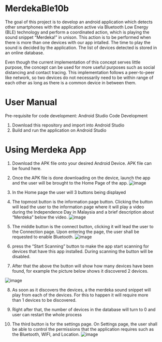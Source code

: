 # MerdekaBle10b

The goal of this project is to develop an android application which detects other smartphones with the application active via Bluetooth Low Energy (BLE) technology 
and perform a coordinated action, which is playing the sound snippet “Merdeka!” in unison. This action is to be performed when there is more than one devices with our app
intalled. The time to play the sound is decided by the application. The list of devices detected is stored in an online database.

Even though the current implementation of this concept serves little purpose, the concept can be used for more useful purposes such as social distancing and contact 
tracing. This implementation follows a peer-to-peer like network, so two devices do not necessarily need to be within range of each other as long as there is a common 
device in between them.

# User Manual

Pre-requisite for code development: Android Studio
Code Development
1.	Download this repository and import into Android Studio
2.	Build and run the application on Android Studio

# Using Merdeka App
1.	Download the APK file onto your desired Android Device. APK file can be found here.
2.	Once the APK file is done downloading on the device, launch the app and the user will be brought to the Home Page of the app.
 ![image](https://user-images.githubusercontent.com/93644714/165025392-6765995f-5554-400a-93d9-a207cf75d11f.png)

3.	In the Home page the user will 3 buttons being displayed
4.	The topmost button is the information page button. Clicking the button will lead the user to the information page where it will play a video during the Independence Day in Malaysia and a brief description about “Merdeka” below the video.
 ![image](https://user-images.githubusercontent.com/93644714/165025601-47a30e3e-b11a-4a0b-b9e2-ca2b10a3f055.png)

5.	The middle button is the connect button, clicking it will lead the user to the Connection page. Upon entering the page, the user shall be requested to enable Bluetooth.
![image](https://user-images.githubusercontent.com/93644714/165025638-20f914bb-70bc-406c-9b25-a18e32f09b43.png)

 

6.	press the “Start Scanning” button to make the app start scanning for devices that have this app installed. During scanning the button will be disabled.

7.	After that the above the button will show how many devices have been found, for example the picture below shows it discovered 2 devices.

 ![image](https://user-images.githubusercontent.com/93644714/165025680-d824b04f-6cb1-4680-807b-61e9c5b2e9fb.png)


8.	As soon as it discovers the devices, a the merdeka sound snippet will play from each of the devices. For this to happen it will require more than 1 devices to be discovered.
9.	Right after that, the number of devices in the database will turn to 0 and user can restart the whole process

10.	The third button is for the settings page. On Settings page, the user shall be able to control the permissions that the application requires such as the Bluetooth, WIFI, and Location.
 ![image](https://user-images.githubusercontent.com/93644714/165025700-e976364d-37e1-4f73-83e4-2536b47220b0.png)


